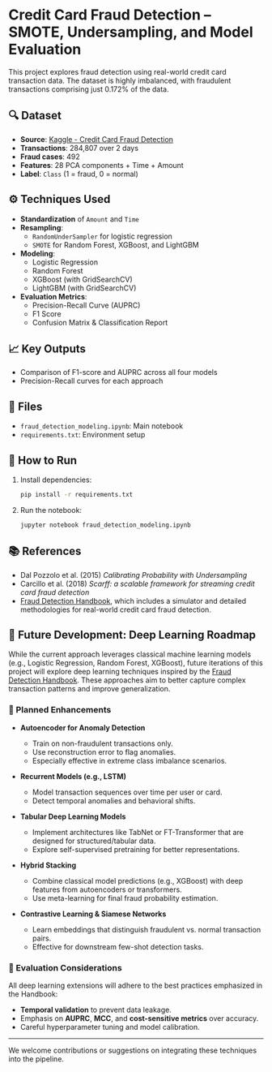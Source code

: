 # Credit Card Fraud Detection – SMOTE, Undersampling, and Model Evaluation

This project explores fraud detection using real-world credit card transaction data. The dataset is highly imbalanced, with fraudulent transactions comprising just 0.172% of the data.

## 🔍 Dataset
- **Source**: [Kaggle - Credit Card Fraud Detection](https://www.kaggle.com/mlg-ulb/creditcardfraud)
- **Transactions**: 284,807 over 2 days
- **Fraud cases**: 492
- **Features**: 28 PCA components + Time + Amount
- **Label**: `Class` (1 = fraud, 0 = normal)

## ⚙️ Techniques Used

- **Standardization** of `Amount` and `Time`
- **Resampling**:
  - `RandomUnderSampler` for logistic regression
  - `SMOTE` for Random Forest, XGBoost, and LightGBM
- **Modeling**:
  - Logistic Regression
  - Random Forest
  - XGBoost (with GridSearchCV)
  - LightGBM (with GridSearchCV)
- **Evaluation Metrics**:
  - Precision-Recall Curve (AUPRC)
  - F1 Score
  - Confusion Matrix & Classification Report

## 📈 Key Outputs

- Comparison of F1-score and AUPRC across all four models
- Precision-Recall curves for each approach

## 📂 Files

- `fraud_detection_modeling.ipynb`: Main notebook
- `requirements.txt`: Environment setup

## 🚀 How to Run

1. Install dependencies:  
   ```bash
   pip install -r requirements.txt
   ```

2. Run the notebook:  
   ```bash
   jupyter notebook fraud_detection_modeling.ipynb
   ```

## 📚 References

- Dal Pozzolo et al. (2015) *Calibrating Probability with Undersampling*
- Carcillo et al. (2018) *Scarff: a scalable framework for streaming credit card fraud detection*
- [Fraud Detection Handbook](https://fraud-detection-handbook.github.io/fraud-detection-handbook/Chapter_3_GettingStarted/SimulatedDataset.html), which includes a simulator and detailed methodologies for real-world credit card fraud detection.

## 🔮 Future Development: Deep Learning Roadmap

While the current approach leverages classical machine learning models (e.g., Logistic Regression, Random Forest, XGBoost), future iterations of this project will explore deep learning techniques inspired by the [Fraud Detection Handbook](https://fraud-detection-handbook.github.io/fraud-detection-handbook/Chapter_3_GettingStarted/SimulatedDataset.html). These approaches aim to better capture complex transaction patterns and improve generalization.

### 🚀 Planned Enhancements

- **Autoencoder for Anomaly Detection**
  - Train on non-fraudulent transactions only.
  - Use reconstruction error to flag anomalies.
  - Especially effective in extreme class imbalance scenarios.

- **Recurrent Models (e.g., LSTM)**
  - Model transaction sequences over time per user or card.
  - Detect temporal anomalies and behavioral shifts.

- **Tabular Deep Learning Models**
  - Implement architectures like TabNet or FT-Transformer that are designed for structured/tabular data.
  - Explore self-supervised pretraining for better representations.

- **Hybrid Stacking**
  - Combine classical model predictions (e.g., XGBoost) with deep features from autoencoders or transformers.
  - Use meta-learning for final fraud probability estimation.

- **Contrastive Learning & Siamese Networks**
  - Learn embeddings that distinguish fraudulent vs. normal transaction pairs.
  - Effective for downstream few-shot detection tasks.

### 📏 Evaluation Considerations

All deep learning extensions will adhere to the best practices emphasized in the Handbook:
- **Temporal validation** to prevent data leakage.
- Emphasis on **AUPRC**, **MCC**, and **cost-sensitive metrics** over accuracy.
- Careful hyperparameter tuning and model calibration.

---

We welcome contributions or suggestions on integrating these techniques into the pipeline.


